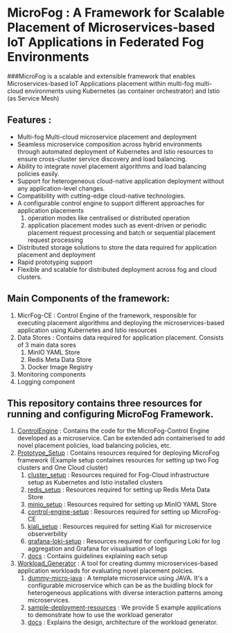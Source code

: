 # MicroFog : A Framework for Scalable Placement of Microservices-based IoT Applications in Federated Fog Environments

###MicroFog is a scalable and extensible framework that enables Microservices-based IoT Applications placement within multi-fog multi-cloud environments using Kubernetes (as container orchestrator) and Istio (as Service Mesh)

## Features : 
* Multi-fog Multi-cloud microservice placement and deployment
* Seamless microservice composition across hybrid environments through automated deployment of  Kubernetes and Istio resources to ensure cross-cluster service discovery and load balancing. 
* Ability to integrate novel placement algorithms and load balancing policies easily. 
* Support for heterogeneous cloud-native application deployment without any application-level changes. 
* Compatibility with cutting-edge cloud-native technologies. 
* A configurable control engine to support different approaches for application placements
   1. operation modes like centralised or distributed operation
   2. application placement modes such as event-driven or periodic placement request processing and batch or sequential placement request processing
* Distributed storage solutions to store the data required for application placement and deployment 
* Rapid prototyping support 
* Flexible and scalable for distributed deployment across fog and cloud clusters.

## Main Components of the framework:
1. MicrFog-CE : Control Engine of the framework, responsible for executing placement algorithms and deploying the microservices-based application using Kubernetes and Istio resources
2. Data Stores : Contains data required for application placement. Consists of 3 main data sores
   1. MinIO YAML Store
   2. Redis Meta Data Store
   3. Docker Image Registry
3. Monitoring components
4. Logging component

## This repository contains three resources for running and configuring MicroFog Framework. 

1. [ControlEngine](https://github.com/Cloudslab/MicroFog/tree/main/ControlEngine) : Contains the code for the MicroFog-Control Engine developed as a microservice. Can be extended adn containerised to add novel placement policies, load balancing policies, etc.
2. [Prototype_Setup](https://github.com/Cloudslab/MicroFog/tree/main/Prototype_Setup) : Contains resources required for deploying MicroFog framework (Example setup containes resources for setting up two Fog clusters and One Cloud cluster)
   1. [cluster_setup](https://github.com/Cloudslab/MicroFog/tree/main/Prototype_Setup/cluster-setup) : Resources required for Fog-Cloud infrastructure setup as Kubernetes and Istio installed clusters
   2. [redis_setup](redis-setup) : Resources required for setting up Redis Meta Data Store
   3. [minio_setup](minio-setup) : Resources required for setting up MinIO YAML Store
   4. [control-engine-setup](https://github.com/Cloudslab/MicroFog/tree/main/Prototype_Setup/control-engine-setup) : Resources required for setting up MicroFog-CE
   5. [kiali_setup](kiali-setup) : Resources required for setting Kiali for microservice observerbility
   6. [grafana-loki-setup](grafana-loki-setup) : Resources required for configuring Loki for log aggregation and Grafana for visualisation of logs
   7. [docs](docs) : Contains guidelines explaining each setup
3. [Workload_Generator](https://github.com/Cloudslab/MicroFog/tree/main/Workload_Generator) : A tool for creating dummy microservices-based application workloads for evaluating novel placement polcies.
   1. [dummy-micro-java](dummy-micro-java) : A template microservice using JAVA. It's a configurable microservice which can be as the buidling block for heterogeneous applications with diverse interaction patterns among microservices.
   2. [sample-deployment-resources](https://github.com/Cloudslab/MicroFog/tree/main/Workload_Generator/sample-deployment-resources) : We provide 5 example applications to demonstrate how to use the workload generator
   3. [docs](https://github.com/Cloudslab/MicroFog/tree/main/Workload_Generator/docs) : Explains the design, architecture of the workload generator.


